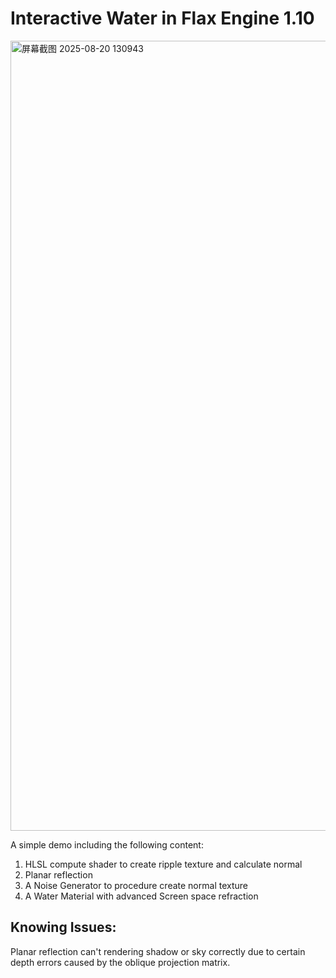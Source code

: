 # Interactive Water in Flax Engine 1.10
<img width="1865" height="1264" alt="屏幕截图 2025-08-20 130943" src="https://github.com/user-attachments/assets/b56fceee-492d-4a20-80cc-6746b22fa6b1" />

A simple demo including the following content:
1. HLSL compute shader to create ripple texture and calculate normal
2. Planar reflection
3. A Noise Generator to procedure create normal texture
4. A Water Material with advanced Screen space refraction

## Knowing Issues:
  Planar reflection can't rendering shadow or sky correctly due to certain depth errors caused by the oblique projection matrix.
